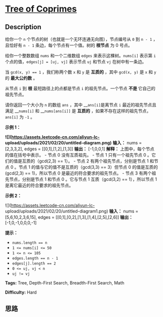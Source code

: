 # [Tree of Coprimes][title]

## Description

给你一个 `n` 个节点的树（也就是一个无环连通无向图），节点编号从 `0` 到 `n - 1` ，且恰好有 `n - 1` 条边，每个节点有一个值。树的
**根节点** 为 0 号点。

给你一个整数数组 `nums` 和一个二维数组 `edges` 来表示这棵树。`nums[i]` 表示第 `i` 个点的值，`edges[j] = [uj,
vj]` 表示节点 `uj` 和节点 `vj` 在树中有一条边。

当 `gcd(x, y) == 1` ，我们称两个数 `x` 和 `y` 是 **互质的** ，其中 `gcd(x, y)` 是 `x` 和 `y` 的
**最大公约数** 。

从节点 `i` 到 **根** 最短路径上的点都是节点 `i` 的祖先节点。一个节点 **不是** 它自己的祖先节点。

请你返回一个大小为 `n` 的数组 `ans` ，其中 __`ans[i]`是离节点 `i` 最近的祖先节点且满足 __`nums[i]` 和
__`nums[ans[i]]` 是 **互质的** ，如果不存在这样的祖先节点，`ans[i]` 为 `-1` 。

**示例 1：**

**![](https://assets.leetcode-cn.com/aliyun-lc-
upload/uploads/2021/02/20/untitled-diagram.png)**
            **输入：** nums = [2,3,3,2], edges = [[0,1],[1,2],[1,3]]    **输出：** [-1,0,0,1]    **解释：** 上图中，每个节点的值在括号中表示。    - 节点 0 没有互质祖先。    - 节点 1 只有一个祖先节点 0 。它们的值是互质的（gcd(2,3) == 1）。    - 节点 2 有两个祖先节点，分别是节点 1 和节点 0 。节点 1 的值与它的值不是互质的（gcd(3,3) == 3）但节点 0 的值是互质的(gcd(2,3) == 1)，所以节点 0 是最近的符合要求的祖先节点。    - 节点 3 有两个祖先节点，分别是节点 1 和节点 0 。它与节点 1 互质（gcd(3,2) == 1），所以节点 1 是离它最近的符合要求的祖先节点。    

**示例 2：**

![](https://assets.leetcode-cn.com/aliyun-lc-
upload/uploads/2021/02/20/untitled-diagram1.png)
            **输入：** nums = [5,6,10,2,3,6,15], edges = [[0,1],[0,2],[1,3],[1,4],[2,5],[2,6]]    **输出：** [-1,0,-1,0,0,0,-1]    

**提示：**

  * `nums.length == n`
  * `1 <= nums[i] <= 50`
  * `1 <= n <= 105`
  * `edges.length == n - 1`
  * `edges[j].length == 2`
  * `0 <= uj, vj < n`
  * `uj != vj`


**Tags:** Tree, Depth-First Search, Breadth-First Search, Math

**Difficulty:** Hard

## 思路

[title]: https://leetcode-cn.com/problems/tree-of-coprimes
